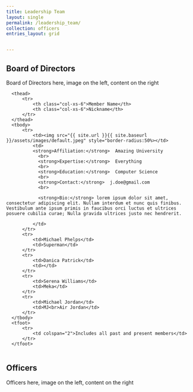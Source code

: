 ```yaml
---
title: Leadership Team
layout: single
permalink: /leadership_team/
collection: officers
entries_layout: grid


---
```


## Board of Directors

<script src="https://code.jquery.com/jquery-3.2.1.js"></script>
<script src="https://maxcdn.bootstrapcdn.com/bootstrap/3.3.7/js/bootstrap.min.js"></script>
<script src="script.js"></script>
Board of Directors here, image on the left, content on the right
<table class="table">
                    
      <thead>
          <tr>
              <th class="col-xs-6">Member Name</th>
              <th class="col-xs-6">Nickname</th>
          </tr>
      </thead>
      <tbody>
          <tr>
              <td><img src="{{ site.url }}{{ site.baseurl }}/assets/images/default.jpeg" style="border-radius:50%></td>
              <td>
              <strong>Affiliation:</strong>  Amazing University
                <br>
                <strong>Expertise:</strong>  Everything
                <br>
                <strong>Education:</strong>  Computer Science
                <br>
                <strong>Contact:</strong>  j.doe@gmail.com
                <br>

                <strong>Bio:</strong> lorem ipsum dolor sit amet, consectetur adipiscing elit. Nullam interdum et nunc quis finibus. Vestibulum ante ipsum primis in faucibus orci luctus et ultrices posuere cubilia curae; Nulla gravida ultrices justo nec hendrerit.
              
              </td>
          </tr>
          <tr>
              <td>Michael Phelps</td>
              <td>Superman</td>
          </tr>
          <tr>
              <td>Danica Patrick</td>
              <td></td>
          </tr>
          <tr>
              <td>Serena Williams</td>
              <td>Meka</td>
          </tr>
          <tr>
              <td>Michael Jordan</td>
              <td>MJ<br>Air Jordan</td>
          </tr>
      </tbody>
      <tfoot>
          <tr>
              <td colspan="2">Includes all past and present members</td>
          </tr>
      </tfoot>
  </table>

## Officers
Officers here, image on the left, content on the right
